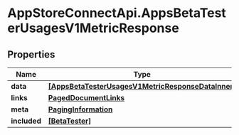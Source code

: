 # AppStoreConnectApi.AppsBetaTesterUsagesV1MetricResponse

## Properties

Name | Type | Description | Notes
------------ | ------------- | ------------- | -------------
**data** | [**[AppsBetaTesterUsagesV1MetricResponseDataInner]**](AppsBetaTesterUsagesV1MetricResponseDataInner.md) |  | 
**links** | [**PagedDocumentLinks**](PagedDocumentLinks.md) |  | 
**meta** | [**PagingInformation**](PagingInformation.md) |  | [optional] 
**included** | [**[BetaTester]**](BetaTester.md) |  | [optional] 


